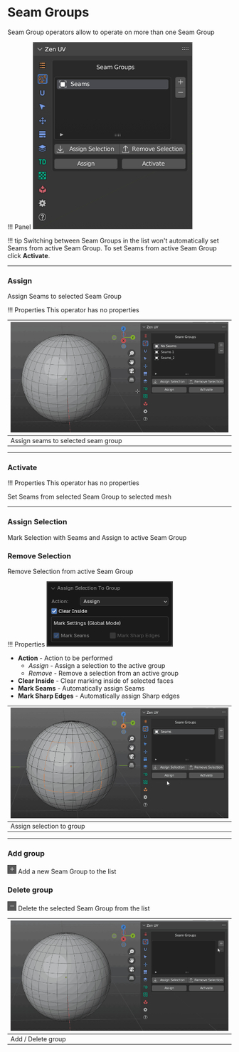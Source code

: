 # Seam Groups

Seam Group operators allow to operate on more than one Seam Group

!!! Panel
    ![SeamGroups](img/screen/seam_groups/seams_groups_panel.png)

!!! tip
    Switching between Seam Groups in the list won't automatically set Seams from active Seam Group. 
    To set Seams from active Seam Group click **Activate**.

---

### Assign

Assign Seams to selected Seam Group

!!! Properties
    This operator has no properties

|![SeamGroups](img/screen/seam_groups/seams_groups_assign_activate.gif)|
|---|
|Assign seams to selected seam group|

---

### Activate

!!! Properties
    This operator has no properties

Set Seams from selected Seam Group to selected mesh

---

### Assign Selection

Mark Selection with Seams and Assign to active Seam Group

### Remove Selection
Remove Selection from active Seam Group

!!! Properties
    ![assign selection to group](img/screen/seam_groups/assign_selection_to_group_properties.png)

- **Action** - Action to be performed
    - *Assign* - Assign a selection to the active group
    - *Remove* - Remove a selection from an active group
- **Clear Inside** - Clear marking inside of selected faces
- **Mark Seams** - Automatically assign Seams
- **Mark Sharp Edges** - Automatically assign Sharp edges

|![SeamGroups](img/screen/seam_groups/seams_groups_selection.gif)|
|---|
|Assign selection to group|

---

### Add group

![Add](img/icons/plus.png) Add a new Seam Group to the list

### Delete group

![Delete](img/icons/minus.png) Delete the selected Seam Group from the list

|![SeamGroups](img/screen/seam_groups/seams_groups_add_remove.gif)|
|---|
|Add / Delete group|